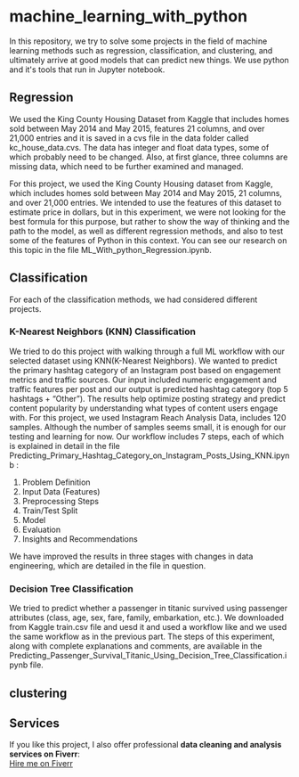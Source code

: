 # machine_learning_with_python

In this repository, we try to solve some projects in the field of machine learning methods such as regression, classification, and clustering, and ultimately arrive at good models that can predict new things. We use python and it's tools that run in Jupyter notebook. 

## Regression
We used the King County Housing Dataset from Kaggle that includes homes sold between May 2014 and May 2015, features 21 columns, and over 21,000 entries and it is saved in a cvs file in the data folder called kc_house_data.cvs.
The data has integer and float data types, some of which probably need to be changed. Also, at first glance, three columns are missing data, which need to be further examined and managed. 

For this project, we used the King County Housing dataset from Kaggle, which includes homes sold between May 2014 and May 2015, 21 columns, and over 21,000 entries. We intended to use the features of this dataset to estimate price in dollars, but in this experiment, we were not looking for the best formula for this purpose, but rather to show the way of thinking and the path to the model, as well as different regression methods, and also to test some of the features of Python in this context.
You can see our research on this topic in the file ML_With_python_Regression.ipynb.

## Classification
For each of the classification methods, we had considered different projects.
### K-Nearest Neighbors (KNN) Classification
We tried to do this project with walking through a full ML workflow with our selected dataset using KNN(K-Nearest Neighbors). We wanted to predict the primary hashtag category of an Instagram post based on engagement metrics and traffic sources. 
Our input included numeric engagement and traffic features per post and our output is predicted hashtag category (top 5 hashtags + “Other”).
The results help optimize posting strategy and predict content popularity by understanding what types of content users engage with.
For this project, we used Instagram Reach Analysis Data, includes 120 samples. Although the number of samples seems small, it is enough for our testing and learning for now.
Our workflow includes 7 steps, each of which is explained in detail in the file Predicting_Primary_Hashtag_Category_on_Instagram_Posts_Using_KNN.ipynb :
1. Problem Definition
2. Input Data (Features)
3. Preprocessing Steps
4. Train/Test Split
5. Model
6. Evaluation
7. Insights and Recommendations

We have improved the results in three stages with changes in data engineering, which are detailed in the file in question.

### Decision Tree Classification
We tried to predict whether a passenger in titanic survived using passenger attributes (class, age, sex, fare, family, embarkation, etc.). We downloaded from Kaggle train.csv file and uesd it and used a workflow like and we used the same workflow as in the previous part. 
The steps of this experiment, along with complete explanations and comments, are available in the Predicting_Passenger_Survival_Titanic_Using_Decision_Tree_Classification.ipynb file.

## clustering

## Services

If you like this project, I also offer professional **data cleaning and analysis services on Fiverr**:  
[Hire me on Fiverr](https://www.fiverr.com/hesamzia/clean-and-analyze-your-data)
